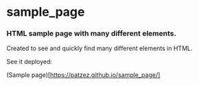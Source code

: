 # sample_page

### HTML sample page with many different elements.

Created to see and quickly find many different elements in HTML.

See it deployed:

(Sample page)[https://patzez.github.io/sample_page/]
